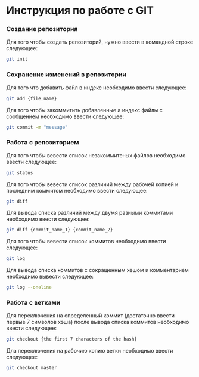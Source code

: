 # Инструкция по работе с GIT

### Создание репозитория

Для того чтобы создать репозиторий, нужно ввести в командной строке следующее:

```sh
git init
```

### Сохранение изменений в репозитории

Для того что добавить файл в индекс необходимо ввести следующее:

```sh
git add {file_name}
```

Для того чтобы закоммитить добавленные а индекс файлы с сообщением необходимо ввести следующее:

```sh
git commit -m "message"
```

### Работа с репозиторием

Для того чтобы вевести список незакоммитеных файлов необходимо ввести следующее:

```sh
git status
```

Для того чтобы вевести список различий между рабочей копией и последним коммитом необходимо ввести следующее:

```sh
git diff
```

Для вывода списка различий между двумя разными коммитами необходимо ввести следующее:

```sh
git diff {commit_name_1} {commit_name_2}
```

Для того чтобы вевести список коммитов необходимо ввести следующее:

```sh
git log
```

Для вывода списка коммитов с сокращенным хешом и комментарием необходимо вывести следующее:
```sh
git log --oneline
```

### Работа с ветками

Для переключения на определенный коммит (достаточно ввести первые 7 символов хэша) после вывода списка коммитов необходимо ввести следующее:

```sh
git checkout {the first 7 characters of the hash}
```

Дла переключения на рабочию копию ветки необходимо ввести следующее:

```sh
git checkout master
```